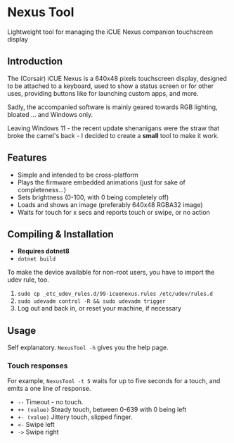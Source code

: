 # Nexus Tool

Lightweight tool for managing the iCUE Nexus companion touchscreen display

## Introduction

The (Corsair) iCUE Nexus is a 640x48 pixels touchscreen display, designed to be attached to a keyboard, used to show a status screen or for other uses, providing buttons like for launching custom apps, and more.

Sadly, the accompanied software is mainly geared towards RGB lighting, bloated ... and Windows only.

Leaving Windows 11 - the recent update shenanigans were the straw that broke the camel's back - I decided to create a **small** tool to make it work.

## Features

- Simple and intended to be cross-platform
- Plays the firmware embedded animations (just for sake of completeness...)
- Sets brightness (0-100, with 0 being completely off)
- Loads and shows an image (preferably 640x48 RGBA32 image)
- Waits for touch for x secs and reports touch or swipe, or no action

## Compiling & Installation

- **Requires dotnet8**
- `dotnet build`

To make the device available for non-root users, you have to import the udev rule, too.

1. `sudo cp _etc_udev_rules.d/99-icuenexus.rules /etc/udev/rules.d`
2. `sudo udevadm control -R && sudo udevadm trigger`
3. Log out and back in, or reset your machine, if necessary

## Usage

Self explanatory. `NexusTool -h` gives you the help page.

### Touch responses

For example, `NexusTool -t 5` waits for up to five seconds for a touch, and emits a one line of response.

- `--` Timeout - no touch.
- `++ (value)` Steady touch, between 0-639 with 0 being left
- `+- (value)` Jittery touch, slipped finger.
- `<-` Swipe left
- `->` Swipe right
